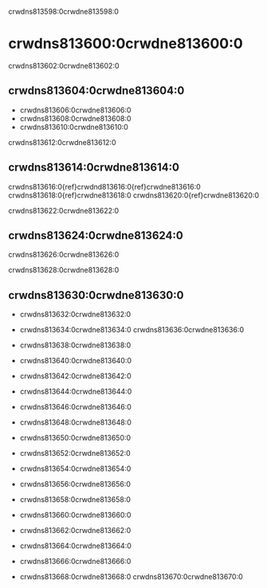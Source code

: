 crwdns813598:0crwdne813598:0
# crwdns813600:0crwdne813600:0

crwdns813602:0crwdne813602:0
## crwdns813604:0crwdne813604:0

- crwdns813606:0crwdne813606:0
- crwdns813608:0crwdne813608:0
- crwdns813610:0crwdne813610:0

crwdns813612:0crwdne813612:0
## crwdns813614:0crwdne813614:0

crwdns813616:0{ref}crwdnd813616:0{ref}crwdne813616:0 crwdns813618:0{ref}crwdne813618:0 crwdns813620:0{ref}crwdne813620:0

crwdns813622:0crwdne813622:0
## crwdns813624:0crwdne813624:0

crwdns813626:0crwdne813626:0


crwdns813628:0crwdne813628:0
## crwdns813630:0crwdne813630:0

- crwdns813632:0crwdne813632:0

- crwdns813634:0crwdne813634:0 crwdns813636:0crwdne813636:0

- crwdns813638:0crwdne813638:0

- crwdns813640:0crwdne813640:0

- crwdns813642:0crwdne813642:0

- crwdns813644:0crwdne813644:0

- crwdns813646:0crwdne813646:0

- crwdns813648:0crwdne813648:0

- crwdns813650:0crwdne813650:0

- crwdns813652:0crwdne813652:0

- crwdns813654:0crwdne813654:0

- crwdns813656:0crwdne813656:0

- crwdns813658:0crwdne813658:0
- crwdns813660:0crwdne813660:0

- crwdns813662:0crwdne813662:0
- crwdns813664:0crwdne813664:0
- crwdns813666:0crwdne813666:0
- crwdns813668:0crwdne813668:0 crwdns813670:0crwdne813670:0
